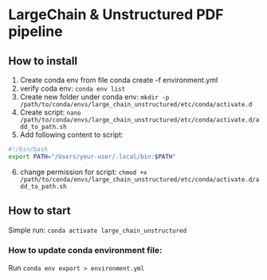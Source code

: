 # LargeChain & Unstructured PDF pipeline

## How to install
1. Create conda env from file conda create -f environment.yml
2. verify coda env: `conda env list`
3. Create new folder under conda env: `mkdir -p /path/to/conda/envs/large_chain_unstructured/etc/conda/activate.d`
4. Create script: `nano /path/to/conda/envs/large_chain_unstructured/etc/conda/activate.d/add_to_path.sh`
5. Add following content to script:
```bash
#!/bin/bash
export PATH="/Users/your-user/.local/bin:$PATH"
``` 
6. change permission for script: `chmod +x /path/to/conda/envs/large_chain_unstructured/etc/conda/activate.d/add_to_path.sh`

## How to start

Simple run: `conda activate large_chain_unstructured`

### How to update conda environment file:

Run `conda env export > environment.yml`